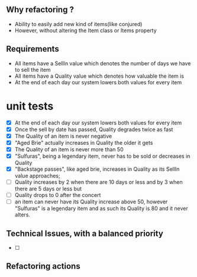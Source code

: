 ## Why refactoring ?
- Ability to easily add new kind of items(like conjured) 
- However, without altering the Item class or Items property
                                                        
## Requirements

- All items have a SellIn value which denotes the number of days we have to sell the item
- All items have a Quality value which denotes how valuable the item is
- At the end of each day our system lowers both values for every item

# unit tests
-[x] At the end of each day our system lowers both values for every item
-[x] Once the sell by date has passed, Quality degrades twice as fast
-[x] The Quality of an item is never negative
-[x] "Aged Brie" actually increases in Quality the older it gets
-[x] The Quality of an item is never more than 50
-[x] "Sulfuras", being a legendary item, never has to be sold or decreases in Quality
-[x] "Backstage passes", like aged brie, increases in Quality as its SellIn value approaches;
-[ ] Quality increases by 2 when there are 10 days or less and by 3 when there are 5 days or less but
-[ ] Quality drops to 0 after the concert
-[ ] an item can never have its Quality increase above 50, however "Sulfuras" is a legendary item and as such its Quality is 80 and it never alters.

## Technical Issues, with a balanced priority
-[ ]

## Refactoring actions

